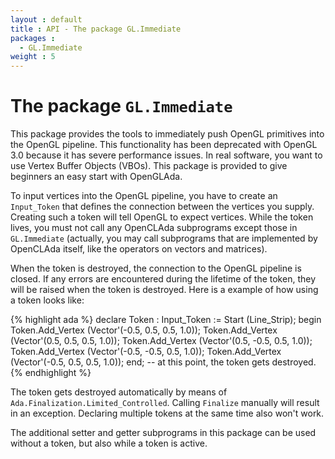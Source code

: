 ```yaml
---
layout : default
title : API - The package GL.Immediate
packages :
  - GL.Immediate
weight : 5
---
```


# The package `GL.Immediate`

This package provides the tools to immediately push OpenGL primitives into the OpenGL
pipeline. This functionality has been deprecated with OpenGL 3.0 because it has severe
performance issues. In real software, you want to use Vertex Buffer Objects (VBOs). This
package is provided to give beginners an easy start with OpenGLAda.

To input vertices into the OpenGL pipeline, you have to create an `Input_Token` that
defines the connection between the vertices you supply. Creating such a token will tell
OpenGL to expect vertices. While the token lives, you must not call any OpenCLAda
subprograms except those in `GL.Immediate` (actually, you may call subprograms that are
implemented by OpenCLAda itself, like the operators on vectors and matrices).

When the token is destroyed, the connection to the OpenGL pipeline is closed. If any
errors are encountered during the lifetime of the token, they will be raised when the
token is destroyed. Here is a example of how using a token looks like:

{% highlight ada %}
declare
   Token : Input_Token := Start (Line_Strip);
begin
   Token.Add_Vertex (Vector'(-0.5, 0.5, 0.5, 1.0));
   Token.Add_Vertex (Vector'(0.5, 0.5, 0.5, 1.0));
   Token.Add_Vertex (Vector'(0.5, -0.5, 0.5, 1.0));
   Token.Add_Vertex (Vector'(-0.5, -0.5, 0.5, 1.0));
   Token.Add_Vertex (Vector'(-0.5, 0.5, 0.5, 1.0));
end; -- at this point, the token gets destroyed.
{% endhighlight %}

The token gets destroyed automatically by means of `Ada.Finalization.Limited_Controlled`.
Calling `Finalize` manually will result in an exception. Declaring multiple tokens at the
same time also won't work.

The additional setter and getter subprograms in this package can be used without a token,
but also while a token is active.